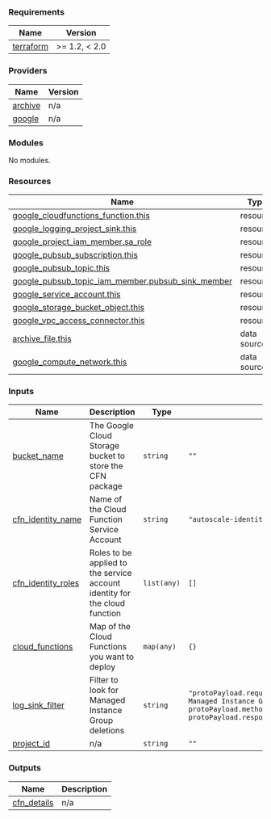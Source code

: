 <!-- BEGINNING OF PRE-COMMIT-TERRAFORM DOCS HOOK -->
### Requirements

| Name | Version |
|------|---------|
| <a name="requirement_terraform"></a> [terraform](#requirement\_terraform) | >= 1.2, < 2.0 |

### Providers

| Name | Version |
|------|---------|
| <a name="provider_archive"></a> [archive](#provider\_archive) | n/a |
| <a name="provider_google"></a> [google](#provider\_google) | n/a |

### Modules

No modules.

### Resources

| Name | Type |
|------|------|
| [google_cloudfunctions_function.this](https://registry.terraform.io/providers/hashicorp/google/latest/docs/resources/cloudfunctions_function) | resource |
| [google_logging_project_sink.this](https://registry.terraform.io/providers/hashicorp/google/latest/docs/resources/logging_project_sink) | resource |
| [google_project_iam_member.sa_role](https://registry.terraform.io/providers/hashicorp/google/latest/docs/resources/project_iam_member) | resource |
| [google_pubsub_subscription.this](https://registry.terraform.io/providers/hashicorp/google/latest/docs/resources/pubsub_subscription) | resource |
| [google_pubsub_topic.this](https://registry.terraform.io/providers/hashicorp/google/latest/docs/resources/pubsub_topic) | resource |
| [google_pubsub_topic_iam_member.pubsub_sink_member](https://registry.terraform.io/providers/hashicorp/google/latest/docs/resources/pubsub_topic_iam_member) | resource |
| [google_service_account.this](https://registry.terraform.io/providers/hashicorp/google/latest/docs/resources/service_account) | resource |
| [google_storage_bucket_object.this](https://registry.terraform.io/providers/hashicorp/google/latest/docs/resources/storage_bucket_object) | resource |
| [google_vpc_access_connector.this](https://registry.terraform.io/providers/hashicorp/google/latest/docs/resources/vpc_access_connector) | resource |
| [archive_file.this](https://registry.terraform.io/providers/hashicorp/archive/latest/docs/data-sources/file) | data source |
| [google_compute_network.this](https://registry.terraform.io/providers/hashicorp/google/latest/docs/data-sources/compute_network) | data source |

### Inputs

| Name | Description | Type | Default | Required |
|------|-------------|------|---------|:--------:|
| <a name="input_bucket_name"></a> [bucket\_name](#input\_bucket\_name) | The Google Cloud Storage bucket to store the CFN package | `string` | `""` | no |
| <a name="input_cfn_identity_name"></a> [cfn\_identity\_name](#input\_cfn\_identity\_name) | Name of the Cloud Function Service Account | `string` | `"autoscale-identity"` | no |
| <a name="input_cfn_identity_roles"></a> [cfn\_identity\_roles](#input\_cfn\_identity\_roles) | Roles to be applied to the service account identity for the cloud function | `list(any)` | `[]` | no |
| <a name="input_cloud_functions"></a> [cloud\_functions](#input\_cloud\_functions) | Map of the Cloud Functions you want to deploy | `map(any)` | `{}` | no |
| <a name="input_log_sink_filter"></a> [log\_sink\_filter](#input\_log\_sink\_filter) | Filter to look for Managed Instance Group deletions | `string` | `"protoPayload.requestMetadata.callerSuppliedUserAgent=\"GCE Managed Instance Group\" AND protoPayload.methodName=\"v1.compute.instances.delete\" AND protoPayload.response.progress=\"0\""` | no |
| <a name="input_project_id"></a> [project\_id](#input\_project\_id) | n/a | `string` | `""` | no |

### Outputs

| Name | Description |
|------|-------------|
| <a name="output_cfn_details"></a> [cfn\_details](#output\_cfn\_details) | n/a |
<!-- END OF PRE-COMMIT-TERRAFORM DOCS HOOK -->